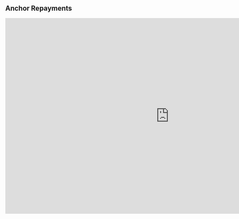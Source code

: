 ## Anchor Repayments


<iframe width="1024" height="612" src="https://app.powerbi.com/view?r=eyJrIjoiMmYxNzg3MDktMGJiYS00MTU0LThhZjItMzRhMmUwMjRhY2MxIiwidCI6ImIyNzI1YWM4LTMyY2MtNDhjZS1iYTdmLTc4MmFlYjQxNTUwYSJ9" frameborder="0" allowFullScreen="true"></iframe>
